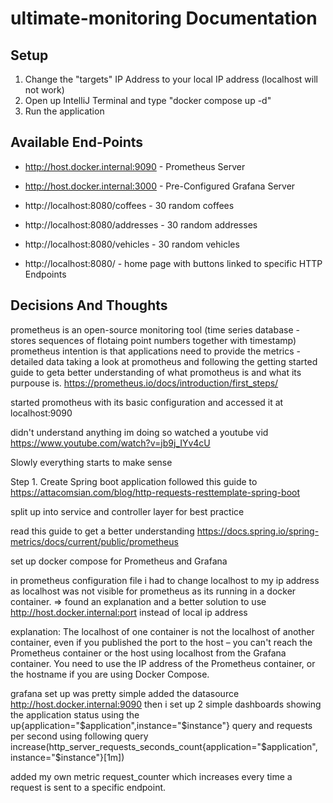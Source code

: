 # ultimate-monitoring Documentation

## Setup

1. Change the "targets" IP Address to your local IP address (localhost will not work)
2. Open up IntelliJ Terminal and type "docker compose up -d"
3. Run the application

## Available End-Points

* http://host.docker.internal:9090 - Prometheus Server
* http://host.docker.internal:3000 - Pre-Configured Grafana Server

* http://localhost:8080/coffees - 30 random coffees
* http://localhost:8080/addresses - 30 random addresses
* http://localhost:8080/vehicles - 30 random vehicles
* http://localhost:8080/ - home page with buttons linked to specific HTTP Endpoints

## Decisions And Thoughts

prometheus is an open-source monitoring tool (time series database - stores sequences of flotaing point numbers together with timestamp)
prometheus intention is that applications need to provide the metrics - detailed data
taking a look at promotheus and following the getting started guide to geta better understanding of what promotheus is and
what its purpouse is.
https://prometheus.io/docs/introduction/first_steps/

started promotheus with its basic configuration and accessed it at localhost:9090

didn't understand anything im doing so watched a youtube vid https://www.youtube.com/watch?v=jb9j_IYv4cU

Slowly everything starts to make sense

Step 1. Create Spring boot application
followed this guide to
https://attacomsian.com/blog/http-requests-resttemplate-spring-boot

split up into service and controller layer for best practice

read this guide to get a better understanding
https://docs.spring.io/spring-metrics/docs/current/public/prometheus

set up docker compose for Prometheus and Grafana

in prometheus configuration file i had to change localhost to my ip address as localhost was not visible for prometheus as
its running in a docker container. => found an explanation and a better solution to use http://host.docker.internal:port instead of local ip address

explanation:
The localhost of one container is not the localhost of another container, even if you published the port to the host – you can't reach the Prometheus container or the host using localhost from the Grafana container.
You need to use the IP address of the Prometheus container, or the hostname if you are using Docker Compose.


grafana set up was pretty simple
added the datasource http://host.docker.internal:9090
then i set up 2 simple dashboards showing the application status using the up{application="$application",instance="$instance"} query
and requests per second using following query increase(http_server_requests_seconds_count{application="$application", instance="$instance"}[1m])

added my own metric request_counter which increases every time a request is sent to a specific endpoint.






